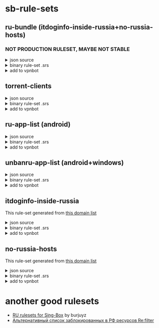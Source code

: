 # sb-rule-sets

## ru-bundle (itdoginfo-inside-russia+no-russia-hosts)
### NOT PRODUCTION RULESET, MAYBE NOT STABLE
<details>
  <summary>json source</summary>
  
```json
{
  "route": {
    "rules": [
      {
        "rule_set": "ru-bundle",
        "outbound": "proxy"
      }
    ],
    "rule_set": [
      {
        "type": "remote",
        "tag": "ru-bundle",
        "format": "source",
        "url": "https://github.com/legiz-ru/sb-rule-sets/raw/main/ru-bundle.json"
      }
    ]
  }
}
```

</details>
<details>
  <summary>binary rule-set .srs</summary>
  
```json
{
  "route": {
    "rules": [
      {
        "rule_set": "ru-bundle",
        "outbound": "proxy"
      }
    ],
    "rule_set": [
      {
        "type": "remote",
        "tag": "ru-bundle",
        "format": "binary",
        "url": "https://github.com/legiz-ru/sb-rule-sets/raw/main/ru-bundle.srs"
      }
    ]
  }
}
```

</details>
<details>
  <summary>add to vpnbot</summary>
  
```shell
proxy:86400s:https://github.com/legiz-ru/sb-rule-sets/raw/main/ru-bundle.srs
```

</details>

## torrent-clients
<details>
  <summary>json source</summary>
  
```json
{
  "route": {
    "rules": [
      {
        "rule_set": "torrent-clients",
        "outbound": "direct"
      }
    ],
    "rule_set": [
      {
        "type": "remote",
        "tag": "torrent-clients",
        "format": "source",
        "url": "https://raw.githubusercontent.com/legiz-ru/sb-rule-sets/main/torrent-clients.json"
      }
    ]
  }
}
```

</details>
<details>
  <summary>binary rule-set .srs</summary>
  
```json
{
  "route": {
    "rules": [
      {
        "rule_set": "torrent-clients",
        "outbound": "direct"
      }
    ],
    "rule_set": [
      {
        "type": "remote",
        "tag": "torrent-clients",
        "format": "binary",
        "url": "https://raw.githubusercontent.com/legiz-ru/sb-rule-sets/main/torrent-clients.srs"
      }
    ]
  }
}
```

</details>
<details>
  <summary>add to vpnbot</summary>
  
```shell
direct:86400s:https://github.com/legiz-ru/sb-rule-sets/raw/main/torrent-clients.srs
```

</details>

## ru-app-list (android)
<details>
  <summary>json source</summary>
  
```json
{
  "route": {
    "rules": [
      {
        "rule_set": "ru-app-list",
        "outbound": "direct"
      }
    ],
    "rule_set": [
      {
        "type": "remote",
        "tag": "ru-app-list",
        "format": "source",
        "url": "https://raw.githubusercontent.com/legiz-ru/sb-rule-sets/main/ru-app-list.json"
      }
    ]
  }
}
```

</details>
<details>
  <summary>binary rule-set .srs</summary>
  
```json
{
  "route": {
    "rules": [
      {
        "rule_set": "ru-app-list",
        "outbound": "direct"
      }
    ],
    "rule_set": [
      {
        "type": "remote",
        "tag": "ru-app-list",
        "format": "binary",
        "url": "https://raw.githubusercontent.com/legiz-ru/sb-rule-sets/main/ru-app-list.srs"
      }
    ]
  }
}
```

</details>
<details>
  <summary>add to vpnbot</summary>
  
```shell
direct:86400s:https://github.com/legiz-ru/sb-rule-sets/raw/main/ru-app-list.srs
```

</details>

## unbanru-app-list (android+windows)
<details>
  <summary>json source</summary>
  
```json
{
  "route": {
    "rules": [
      {
        "rule_set": "unbanru-app-list",
        "outbound": "proxy"
      }
    ],
    "rule_set": [
      {
        "type": "remote",
        "tag": "unbanru-app-list",
        "format": "source",
        "url": "https://raw.githubusercontent.com/legiz-ru/sb-rule-sets/main/unbanru-app-list.json"
      }
    ]
  }
}
```

</details>
<details>
  <summary>binary rule-set .srs</summary>
  
```json
{
  "route": {
    "rules": [
      {
        "rule_set": "unbanru-app-list",
        "outbound": "proxy"
      }
    ],
    "rule_set": [
      {
        "type": "remote",
        "tag": "unbanru-app-list",
        "format": "binary",
        "url": "https://raw.githubusercontent.com/legiz-ru/sb-rule-sets/main/unbanru-app-list.srs"
      }
    ]
  }
}
```

</details>
<details>
  <summary>add to vpnbot</summary>
  
```shell
proxy:86400s:https://github.com/legiz-ru/sb-rule-sets/raw/main/unbanru-app-list.srs
```

</details>

## itdoginfo-inside-russia
This rule-set generated from [this domain list](https://github.com/itdoginfo/allow-domains/blob/main/src/Russia-domains-inside.lst)

<details>
  <summary>json source</summary>
  
```json
{
  "route": {
    "rules": [
      {
        "rule_set": "itdoginfo-inside-russia",
        "outbound": "proxy"
      }
    ],
    "rule_set": [
      {
        "type": "remote",
        "tag": "itdoginfo-inside-russia",
        "format": "source",
        "url": "https://github.com/legiz-ru/sb-rule-sets/raw/main/itdoginfo-inside-russia.json"
      }
    ]
  }
}
```

</details>
<details>
  <summary>binary rule-set .srs</summary>
  
```json
{
  "route": {
    "rules": [
      {
        "rule_set": "itdoginfo-inside-russia",
        "outbound": "proxy"
      }
    ],
    "rule_set": [
      {
        "type": "remote",
        "tag": "itdoginfo-inside-russia",
        "format": "binary",
        "url": "https://github.com/legiz-ru/sb-rule-sets/raw/main/itdoginfo-inside-russia.srs"
      }
    ]
  }
}
```

</details>
<details>
  <summary>add to vpnbot</summary>
  
```shell
proxy:86400s:https://github.com/legiz-ru/sb-rule-sets/raw/main/itdoginfo-inside-russia.srs
```

</details>

## no-russia-hosts
This rule-set generated from [this domain list](https://github.com/dartraiden/no-russia-hosts)

<details>
  <summary>json source</summary>
  
```json
{
  "route": {
    "rules": [
      {
        "rule_set": "no-russia-hosts",
        "outbound": "proxy"
      }
    ],
    "rule_set": [
      {
        "type": "remote",
        "tag": "no-russia-hosts",
        "format": "source",
        "url": "https://github.com/legiz-ru/sb-rule-sets/raw/main/no-russia-hosts.json"
      }
    ]
  }
}
```

</details>
<details>
  <summary>binary rule-set .srs</summary>
  
```json
{
  "route": {
    "rules": [
      {
        "rule_set": "no-russia-hosts",
        "outbound": "proxy"
      }
    ],
    "rule_set": [
      {
        "type": "remote",
        "tag": "no-russia-hosts",
        "format": "binary",
        "url": "https://github.com/legiz-ru/sb-rule-sets/raw/main/no-russia-hosts.srs"
      }
    ]
  }
}
```

</details>
<details>
  <summary>add to vpnbot</summary>
  
```shell
proxy:86400s:https://github.com/legiz-ru/sb-rule-sets/raw/main/no-russia-hosts.srs
```

</details>

# another good rulesets
- [RU rulesets for Sing-Box](https://github.com/burjuyz/RuRulesets?tab=readme-ov-file#%D0%BF%D1%80%D1%8F%D0%BC%D1%8B%D0%B5-%D1%81%D1%81%D1%8B%D0%BB%D0%BA%D0%B8) by burjuyz
- [Альтернативный список заблокированных в РФ ресурсов Re:filter](https://github.com/1andrevich/Re-filter-lists?tab=readme-ov-file#%D0%BF%D1%80%D0%B8%D0%BC%D0%B5%D1%80-%D0%B8%D1%81%D0%BF%D0%BE%D0%BB%D1%8C%D0%B7%D0%BE%D0%B2%D0%B0%D0%BD%D0%B8%D1%8F-sing-box)

